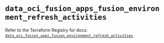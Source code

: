# `data_oci_fusion_apps_fusion_environment_refresh_activities`

Refer to the Terraform Registry for docs: [`data_oci_fusion_apps_fusion_environment_refresh_activities`](https://registry.terraform.io/providers/oracle/oci/7.19.0/docs/data-sources/fusion_apps_fusion_environment_refresh_activities).
